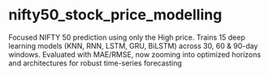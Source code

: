 # nifty50_stock_price_modelling
Focused NIFTY 50 prediction using only the High price. Trains 15 deep learning models (KNN, RNN, LSTM, GRU, BiLSTM) across 30, 60 &amp; 90-day windows. Evaluated with MAE/RMSE, now zooming into optimized horizons and architectures for robust time-series forecasting
